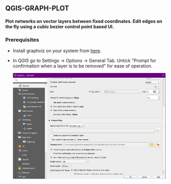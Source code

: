 ## QGIS-GRAPH-PLOT
#### Plot networks on vector layers between fixed coordinates. Edit edges on the fly using a cubic bezier control point based UI.

### Prerequisites
  - Install graphviz on your system from [here](https://gitlab.com/api/v4/projects/4207231/packages/generic/graphviz-releases/8.0.5/windows_10_cmake_Release_graphviz-install-8.0.5-win64.exe).
  - In QGIS go to Settings -> Options -> General Tab. Untick "Prompt for confirmation when a layer is to be removed" for ease of operation.
  
    ![Alt text](docs/image.png)
